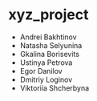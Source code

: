 # xyz_project
- Andrei Bakhtinov
- Natasha Selyunina
- Gkalina Borisevits
- Ustinya Petrova
- Egor Danilov
- Dmitriy Loginov
- Viktoriia Shcherbyna

